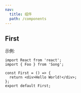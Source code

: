 ```yaml
---
nav:
  title: 组件
  path: /components
---
```


## First

示例:

```tsx
import React from 'react';
import { Foo } from 'Song';

const First = () => {
  return <div>Hello World!</div>;
};
export default First;
```

<!-- More skills for writing demo: https://d.umijs.org/guide/demo-principle -->
